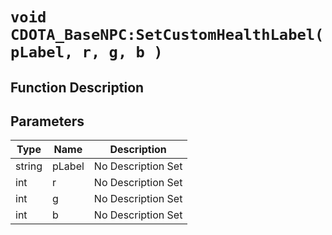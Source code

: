 # `void CDOTA_BaseNPC:SetCustomHealthLabel(pLabel, r, g, b )`
## Function Description

## Parameters
Type|Name|Description
--|--|--
string|pLabel|No Description Set
int|r|No Description Set
int|g|No Description Set
int|b|No Description Set
